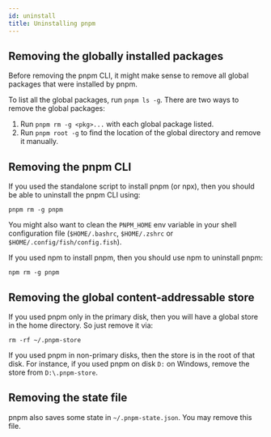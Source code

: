 ```yaml
---
id: uninstall
title: Uninstalling pnpm
---
```


## Removing the globally installed packages

Before removing the pnpm CLI, it might make sense to remove all global packages that were installed by pnpm.

To list all the global packages, run `pnpm ls -g`. There are two ways to remove the global packages:

1. Run `pnpm rm -g <pkg>...` with each global package listed.
2. Run `pnpm root -g` to find the location of the global directory and remove it manually.

## Removing the pnpm CLI

If you used the standalone script to install pnpm (or npx), then you should be able to uninstall the pnpm CLI using:

```
pnpm rm -g pnpm
```

You might also want to clean the `PNPM_HOME` env variable in your shell configuration file (`$HOME/.bashrc`, `$HOME/.zshrc` or `$HOME/.config/fish/config.fish`).

If you used npm to install pnpm, then you should use npm to uninstall pnpm:

```
npm rm -g pnpm
```

## Removing the global content-addressable store

If you used pnpm only in the primary disk, then you will have a global store in the home directory. So just remove it via:

```
rm -rf ~/.pnpm-store
```

If you used pnpm in non-primary disks, then the store is in the root of that disk. For instance, if you used pnpm on disk `D:` on Windows, remove the store from `D:\.pnpm-store`.

## Removing the state file

pnpm also saves some state in `~/.pnpm-state.json`. You may remove this file.
